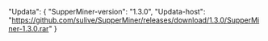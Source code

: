    "Updata":
	{
		"SupperMiner-version": "1.3.0",
		"Updata-host": "https://github.com/sulive/SupperMiner/releases/download/1.3.0/SupperMiner-1.3.0.rar"
	}
